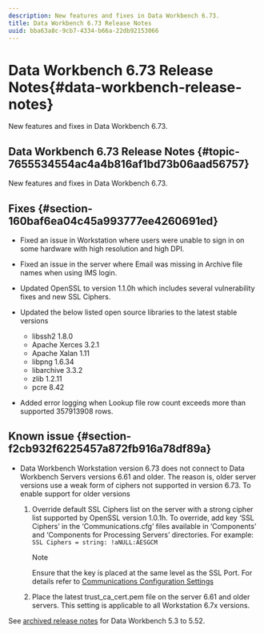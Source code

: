 ```yaml
---
description: New features and fixes in Data Workbench 6.73.
title: Data Workbench 6.73 Release Notes
uuid: bba63a8c-9cb7-4334-b66a-22db92153066
---
```


# Data Workbench 6.73 Release Notes{#data-workbench-release-notes}

New features and fixes in Data Workbench 6.73.

## Data Workbench 6.73 Release Notes {#topic-7655534554ac4a4b816af1bd73b06aad56757}

New features and fixes in Data Workbench 6.73.

## Fixes {#section-160baf6ea04c45a993777ee4260691ed}

* Fixed an issue in Workstation where users were unable to sign in on some hardware with high resolution and high DPI. 
* Fixed an issue in the server where Email was missing in Archive file names when using IMS login. 
* Updated OpenSSL to version 1.1.0h which includes several vulnerability fixes and new SSL Ciphers. 
* Updated the below listed open source libraries to the latest stable versions

    * libssh2 1.8.0 
    * Apache Xerces 3.2.1 
    * Apache Xalan 1.11 
    * libpng 1.6.34 
    * libarchive 3.3.2 
    * zlib 1.2.11 
    * pcre 8.42

* Added error logging when Lookup file row count exceeds more than supported 357913908 rows.

## Known issue {#section-f2cb932f6225457a872fb916a78df89a}

* Data Workbench Workstation version 6.73 does not connect to Data Workbench Servers versions 6.61 and older. The reason is, older server versions use a weak form of ciphers not supported in version 6.73. To enable support for older versions

    1. Override default SSL Ciphers list on the server with a strong cipher list supported by OpenSSL version 1.0.1h. To override, add key ‘SSL Ciphers’ in the ‘Communications.cfg’ files available in ‘Components’ and ‘Components for Processing Servers’ directories. For example: `SSL Ciphers = string: !aNULL:AESGCM`     
    
       >[!NOTE]
       >
       >Ensure that the key is placed at the same level as the SSL Port. For details refer to [Communications Configuration Settings](https://docs.adobe.com/content/help/en/data-workbench/using/server-admin-install/config-settings/c-comm-cfg-stgs.html)

    1. Place the latest trust_ca_cert.pem file on the server 6.61 and older servers. This setting is applicable to all Workstation 6.7x versions.

See [archived release notes](https://docs.adobe.com/content/help/en/data-workbench/using/release-notes/release-notes.html) for Data Workbench 5.3 to 5.52. 
